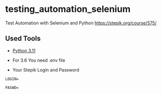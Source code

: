 # testing_automation_selenium

Test Automation with Selenium and Python
https://stepik.org/course/575/

## Used Tools

+ [Python 3.11](https://www.python.org/downloads/)

+ For 3.6 You need .env file

+ Your Stepik Login and Password

```
LOGIN=
```

```
PASWD=
```
